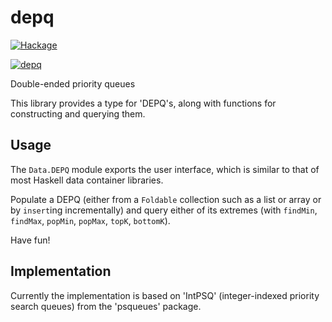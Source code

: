 # depq

[![Hackage](https://img.shields.io/hackage/v/depq.svg?logo=haskell)](https://hackage.haskell.org/package/depq)

[![depq](http://stackage.org/package/depq/badge/nightly)](http://stackage.org/nightly/package/depq)

Double-ended priority queues

This library provides a type for 'DEPQ's, along with functions for constructing and querying them. 

## Usage

The `Data.DEPQ` module exports the user interface, which is similar to that of most Haskell data container libraries.

Populate a DEPQ (either from a `Foldable` collection such as a list or array or by `insert`ing incrementally) and query either of its extremes (with `findMin`, `findMax`, `popMin`, `popMax`, `topK`, `bottomK`).

Have fun!

## Implementation 

Currently the implementation is based on 'IntPSQ' (integer-indexed priority search queues) from the 'psqueues' package.

